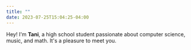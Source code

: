```yaml
---
title: ""
date: 2023-07-25T15:04:25-04:00
---
```


Hey! I'm **Tani**, a high school student passionate about computer science, music, and math. It's a pleasure to meet you.
